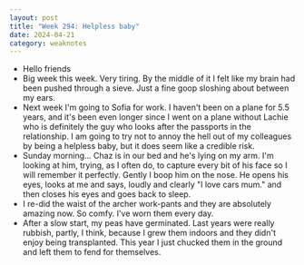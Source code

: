 ```yaml
---
layout: post
title: "Week 294: Helpless baby"
date: 2024-04-21
category: weaknotes
---
```

* Hello friends
* Big week this week. Very tiring. By the middle of it I felt like my brain had been pushed through a sieve. Just a fine goop sloshing about between my ears.
* Next week I'm going to Sofia for work. I haven't been on a plane for 5.5 years, and it's been even longer since I went on a plane without Lachie who is definitely the guy who looks after the passports in the relationship. I am going to try not to annoy the hell out of my colleagues by being a helpless baby, but it does seem like a credible risk.
* Sunday morning... Chaz is in our bed and he's lying on my arm. I'm looking at him, trying, as I often do, to capture every bit of his face so I will remember it perfectly. Gently I boop him on the nose. He opens his eyes, looks at me and says, loudly and clearly "I love cars mum." and then closes his eyes and goes back to sleep.
* I re-did the waist of the archer work-pants and they are absolutely amazing now. So comfy. I've worn them every day.
* After a slow start, my peas have germinated. Last years were really rubbish, partly, I think, because I grew them indoors and they didn't enjoy being transplanted. This year I just chucked them in the ground and left them to fend for themselves.
